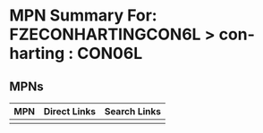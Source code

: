 



# MPN Summary For: FZECONHARTINGCON6L > con-harting : CON06L

## MPNs
  

|MPN|Direct Links|Search Links|
| :--- | :--- | :--- |
||||
